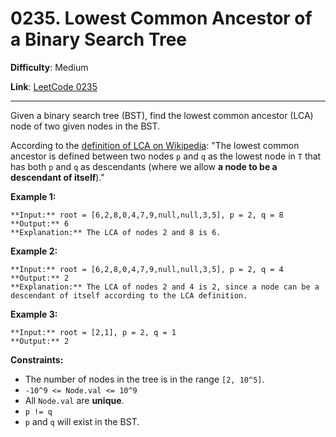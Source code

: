 # 0235. Lowest Common Ancestor of a Binary Search Tree

**Difficulty**: Medium

**Link**: [LeetCode 0235](https://leetcode.com/problems/lowest-common-ancestor-of-a-binary-search-tree/)

---

Given a binary search tree (BST), find the lowest common ancestor (LCA) node of two given nodes in the BST.

According to the [definition of LCA on Wikipedia](https://en.wikipedia.org/wiki/Lowest_common_ancestor): "The lowest common ancestor is defined between two nodes `p` and `q` as the lowest node in `T` that has both `p` and `q` as descendants (where we allow **a node to be a descendant of itself**)."

**Example 1:**

    **Input:** root = [6,2,8,0,4,7,9,null,null,3,5], p = 2, q = 8
    **Output:** 6
    **Explanation:** The LCA of nodes 2 and 8 is 6.

**Example 2:**

    **Input:** root = [6,2,8,0,4,7,9,null,null,3,5], p = 2, q = 4
    **Output:** 2
    **Explanation:** The LCA of nodes 2 and 4 is 2, since a node can be a descendant of itself according to the LCA definition.

**Example 3:**

    **Input:** root = [2,1], p = 2, q = 1
    **Output:** 2

**Constraints:**

* The number of nodes in the tree is in the range `[2, 10^5]`.
* `-10^9 <= Node.val <= 10^9`
* All `Node.val` are **unique**.
* `p != q`
* `p` and `q` will exist in the BST.
